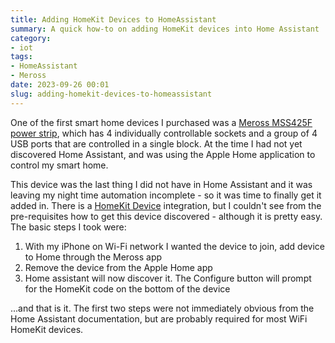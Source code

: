 ```yaml
---
title: Adding HomeKit Devices to HomeAssistant
summary: A quick how-to on adding HomeKit devices into Home Assistant
category:
- iot
tags:
- HomeAssistant
- Meross
date: 2023-09-26 00:01
slug: adding-homekit-devices-to-homeassistant
---
```


One of the first smart home devices I purchased was a [Meross MSS425F power strip](https://amzn.to/45XyngX), which has 4 individually controllable sockets and a group of 4 USB ports that are controlled in a single block. At the time I had not yet discovered Home Assistant, and was using the Apple Home application to control my smart home. 

This device was the last thing I did not have in Home Assistant and it was leaving my night time automation incomplete - so it was time to finally get it added in. There is a [HomeKit Device](https://www.home-assistant.io/integrations/homekit_controller/) integration, but I couldn't see from the pre-requisites how to get this device discovered - although it is pretty easy. The basic steps I took were:

1. With my iPhone on Wi-Fi network I wanted the device to join, add device to Home through the Meross app
2. Remove the device from the Apple Home app
3. Home assistant will now discover it. The Configure  button will prompt for the HomeKit code on the bottom of the device

...and that is it. The first two steps were not immediately obvious from the Home Assistant documentation, but are probably required for most WiFi HomeKit devices. 
